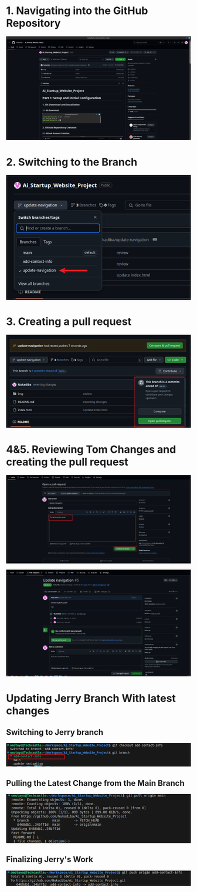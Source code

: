 # 1. Navigating into the GitHub Repository

![](./img/GitHub_repo.png)

# 2. Switching to the Branch 

![](./img/switching_Branch.png)

# 3. Creating a pull request 

![](./img/Opeing_pull.png)

# 4&5. Reviewing Tom Changes and creating the pull request

![](./img/creatig_pull_request.png)

![](./img/Pull_request%20created.png)

# Updating Jerry Branch With latest changes

## Switching to Jerry branch 

![](./img/git_checkout_add_info.png)

## Pulling the Latest Change from the Main Branch

![](./img/Git_pull_origin.png)

## Finalizing Jerry's Work

![](./img/Finallizing_Jerry_Work.png)
